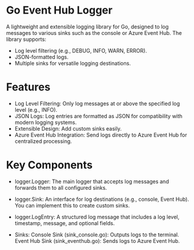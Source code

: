 # Go Event Hub Logger
A lightweight and extensible logging library for Go, designed to log messages to various sinks such as the console or Azure Event Hub. The library supports:
 - Log level filtering (e.g., DEBUG, INFO, WARN, ERROR).
 - JSON-formatted logs.
 - Multiple sinks for versatile logging destinations.

# Features
 - Log Level Filtering: Only log messages at or above the specified log level (e.g., INFO).
 - JSON Logs: Log entries are formatted as JSON for compatibility with modern logging systems.
 - Extensible Design: Add custom sinks easily.
 - Azure Event Hub Integration: Send logs directly to Azure Event Hub for centralized processing.

# Key Components
- logger.Logger:
The main logger that accepts log messages and forwards them to all configured sinks.

- logger.Sink:
An interface for log destinations (e.g., console, Event Hub). You can implement this to create custom sinks.

- logger.LogEntry:
A structured log message that includes a log level, timestamp, message, and optional fields.

- Sinks:
Console Sink (sink_console.go): Outputs logs to the terminal.
Event Hub Sink (sink_eventhub.go): Sends logs to Azure Event Hub.
